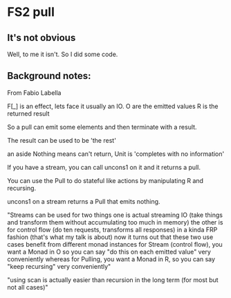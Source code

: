 # FS2 pull

## It's not obvious

Well, to me it isn't.  So I did some code.

## Background notes:

From Fabio Labella

F[_] is an effect, lets face it usually an IO.
O are the emitted values
R is the returned result

So a pull can emit some elements and then terminate with a result.

The result can be used to be 'the rest'

an aside
Nothing means can't return, Unit is 'completes with no information'

If you have a stream, you can call uncons1 on it and it returns a pull.

You can use the Pull to do stateful like actions by manipulating R and recursing.

uncons1 on a stream returns a Pull that emits nothing.

"Streams can be used for two things
one is actual streaming IO (take things and transform them without accumulating too much in memory)
the other is for control flow
(do ten requests, transforms all responses)
in a kinda FRP fashion (that's what my talk is about)
now it turns out that these two use cases benefit from different monad instances
for Stream (control flow), you want a Monad in O
so you can say "do this on each emitted value" very conveniently
whereas for Pulling, you want a Monad in R, so you can say "keep recursing" very conveniently"

"using scan is actually easier than recursion in the long term (for most but not all cases)"

